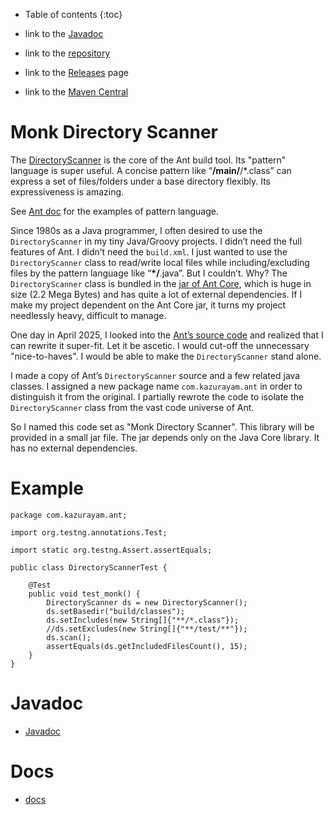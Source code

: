- Table of contents
{:toc}

-   link to the [Javadoc](https://kazurayam.github.io/MonkDirectoryScanner/api)

-   link to the [repository](https://www.github.com/kazurayam/MonkDirectoryScanner)

-   link to the [Releases](https://www.github.com/kazurayam/MonkDirectoryScanner/releases) page

-   link to the [Maven Central](https://mvnrepository.com/artifact/com.kazurayam/monk-directory-scanner)

# Monk Directory Scanner

The [DirectoryScanner](https://ant.apache.org/manual/api/org/apache/tools/ant/DirectoryScanner.html) is the core of the Ant build tool. Its "pattern" language is super useful. A concise pattern like “**/main/**/\*.class” can express a set of files/folders under a base directory flexibly. Its expressiveness is amazing.

See [Ant doc](https://ant.apache.org/manual/dirtasks.html#patterns) for the examples of pattern language.

Since 1980s as a Java programmer, I often desired to use the `DirectoryScanner` in my tiny Java/Groovy projects. I didn’t need the full features of Ant. I didn’t need the `build.xml`. I just wanted to use the `DirectoryScanner` class to read/write local files while including/excluding files by the pattern language like “**\*/**.java”. But I couldn’t. Why? The `DirectoryScanner` class is bundled in the [jar of Ant Core](https://mvnrepository.com/artifact/org.apache.ant/ant), which is huge in size (2.2 Mega Bytes) and has quite a lot of external dependencies. If I make my project dependent on the Ant Core jar, it turns my project needlessly heavy, difficult to manage.

One day in April 2025, I looked into the [Ant’s source code](https://github.com/apache/ant/blob/master/src/main/org/apache/tools/ant/DirectoryScanner.java) and realized that I can rewrite it super-fit. Let it be ascetic. I would cut-off the unnecessary "nice-to-haves". I would be able to make the `DirectoryScanner` stand alone.

I made a copy of Ant’s `DirectoryScanner` source and a few related java classes. I assigned a new package name `com.kazurayam.ant` in order to distinguish it from the original. I partially rewrote the code to isolate the `DirectoryScanner` class from the vast code universe of Ant.

So I named this code set as "Monk Directory Scanner". This library will be provided in a small jar file. The jar depends only on the Java Core library. It has no external dependencies.

# Example

    package com.kazurayam.ant;

    import org.testng.annotations.Test;

    import static org.testng.Assert.assertEquals;

    public class DirectoryScannerTest {

        @Test
        public void test_monk() {
            DirectoryScanner ds = new DirectoryScanner();
            ds.setBasedir("build/classes");
            ds.setIncludes(new String[]{"**/*.class"});
            //ds.setExcludes(new String[]{"**/test/**"});
            ds.scan();
            assertEquals(ds.getIncludedFilesCount(), 15);
        }
    }

# Javadoc 

- [Javadoc](https://kazurayam.github.io/MonkDirectoryScanner/api/)

# Docs

- [docs](https://kazurayam.github.io/MonkDirectoryScanner/)